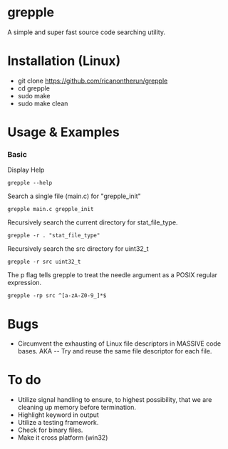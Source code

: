 # grepple
A simple and super fast source code searching utility.

# Installation (Linux)
* git clone https://github.com/ricanontherun/grepple
* cd grepple
* sudo make
* sudo make clean

# Usage & Examples

### Basic

Display Help

`grepple --help`

Search a single file (main.c) for "grepple_init"

`grepple main.c grepple_init`

Recursively search the current directory for stat_file_type.

`grepple -r . "stat_file_type"`

Recursively search the src directory for uint32_t

`grepple -r src uint32_t`

The p flag tells grepple to treat the needle argument as a POSIX regular expression.

`grepple -rp src ^[a-zA-Z0-9_]*$`

# Bugs
* Circumvent the exhausting of Linux file descriptors in MASSIVE code bases. AKA -- Try and reuse the same file descriptor for each file.

# To do
* Utilize signal handling to ensure, to highest possibility, that we are cleaning up memory before termination.
* Highlight keyword in output
* Utilize a testing framework.
* Check for binary files.
* Make it cross platform (win32)
